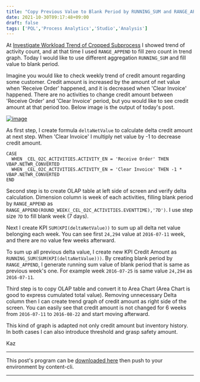 ```yaml
---
title: "Copy Previous Value to Blank Period by RUNNING_SUM and RANGE_APPEND functions"
date: 2021-10-30T09:17:48+09:00
draft: false
tags: ['PQL','Process Analytics','Studio','Analysis']
---
```


At [Investigate Workload Trend of Cropped Subprocess](../2021-10-16-investigate-workload-trend-of-cropped-subprocess) I showed trend of activity count, and at that time I used `RANGE_APPEND` to fill zero count in trend graph. Today I would like to use different aggregation `RUNNING_SUM` and fill value to blank period. 

Imagine you would like to check weekly trend of credit amount regarding some customer. Credit amount is increased by the amount of net value when 'Receive Order' happened, and it is decreased when 'Clear Invoice' happened. There are no activities to change credit amount between 'Receive Order' and 'Clear Invoice' period, but you would like to see credit amount at that period too. Below image is the output of today's post.

[![image](https://user-images.githubusercontent.com/67397583/139514193-7fcb6fb5-e9cb-4a60-9864-6f3da0cb5c7f.png)](https://user-images.githubusercontent.com/67397583/139514193-7fcb6fb5-e9cb-4a60-9864-6f3da0cb5c7f.png)

As first step, I create formula `deltaNetValue` to calculate delta credit amount at next step. When 'Clear Invoice' I multiply net value by -1  to decrease credit amount.

```
CASE
  WHEN _CEL_O2C_ACTIVITIES.ACTIVITY_EN = 'Receive Order' THEN VBAP.NETWR_CONVERTED
  WHEN _CEL_O2C_ACTIVITIES.ACTIVITY_EN = 'Clear Invoice' THEN -1 * VBAP.NETWR_CONVERTED
END
```

Second step is to create OLAP table at left side of screen and verify delta calculation. Dimension column is week of each activities, filling blank period by `RANGE_APPEND` as `RANGE_APPEND(ROUND_WEEK(_CEL_O2C_ACTIVITIES.EVENTTIME),'7D')`. I use step size `7D` to fill blank week (7 days).

Next I create KPI `SUM(KPI(deltaNetValue))` to sum up all delta net value belonging each week. You can see first `24,294` value at `2016-07-11` week, and there are no value few weeks afterward.

To sum up all previous delta value, I create new KPI Credit Amount as `RUNNING_SUM(SUM(KPI(deltaNetValue)))`. By creating blank period by `RANGE_APPEND`, I generate running sum value of blank period that is same as previous week's one. For example week `2016-07-25` is same value `24,294` as `2016-07-11`.

Third step is to copy OLAP table and convert it to Area Chart (Area Chart is good to express cumulated total value). Removing unnecessary Delta column then I can create trend graph of credit amount as right side of the screen. You can easily see that credit amount is not changed for 6 weeks from `2016-07-11` to `2016-08-22` and start moving afterward.

This kind of graph is adapted not only credit amount but inventory history. In both cases I can also introduce threshold and grasp safety amount.

Kaz

---

This post's program can be [downloaded here](../../examples/o2c_analysis_20211030.json) then push to your environment by content-cli.

---

